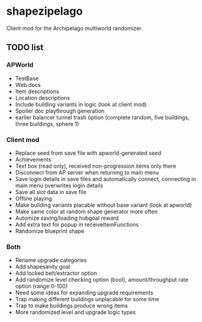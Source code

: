 # shapezipelago
Client mod for the Archipelago multiworld randomizer.

## TODO list
### APWorld
- TestBase
- Web docs
- Item descriptions
- Location descriptions
- Include building variants in logic (look at client mod)
- Spoiler doc playthrough generation
- earlier balancer tunnel trash option (complete random, five buildings, three buildings, sphere 1)
### Client mod
- Replace seed from save file with apworld-generated seed
- Achievements
- Text box (read only), received non-progression items only there
- Disconnect from AP server when returning to main menu
- Save login details in save files and automatically connect, connecting in main menu overwrites login details
- Save all slot data in save file
- Offline playing
- Make building variants placable without base variant (look at apworld)
- Make same color at random shape generator more often
- Automize saving/loading hubgoal reward
- Add extra text for popup in receiveItemFunctions
- Randomize blueprint shape
### Both
- Rename upgrade categories
- Add shapesanity goal
- Add locked belt/extractor option
- Add randomize level checking option (bool), amount/throughput rate option (range 0-100)
- Need some ideas for expanding upgrade requirements
- Trap making different buildings unplacable for some time
- Trap to make buildings produce wrong items
- More randomized level and upgrade logic types
